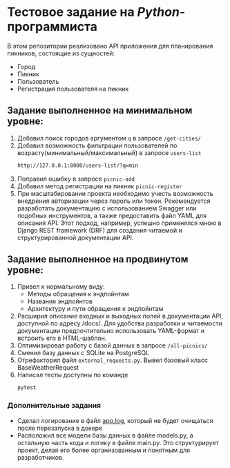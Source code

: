 # Тестовое задание на _Python_-программиста

В этом репозитории реализовано API приложения для планирования пикников, состоящие из сущностей:
 - Город
 - Пикник
 - Пользователь
 - Регистрация пользователя на пикник

## Задание выполненное на минимальном уровне:
1. Добавил поиск городов аргументом `q` в запросе `/get-cities/` 
2. Добавил возможность фильтрации пользователей по возрасту(минимальный/максимальный) в запросе `users-list` 
   ```bash
   http://127.0.0.1:8000/users-list/?q=min
3. Поправил ошибку в запросе `picnic-add`
4. Добавил метод регистрации на пикник `picnic-register`
5. При масштабировании проекта необходимо учесть возможность внедрения авторизации через пароль или токен. Рекомендуется разработать документацию с использованием Swagger или подобных инструментов, а также предоставить файл YAML для описания API. Этот подход, например, успешно применялся мною в Django REST framework (DRF) для создания читаемой и структурированной документации API.

## Задание выполненное на продвинутом уровне:
1. Привел к нормальному виду:
     - Методы обращения к эндпойнтам
     - Названия эндпойнтов
     - Архитектуру и пути обращения к эндпойнтам
2. Расширил описание входных и выходных полей в документации API, доступной по адресу /docs/. Для удобства разработки и читаемости документации предпочтительно использовать YAML-формат и встроить его в HTML-шаблон.
3. Оптимизировал работу с базой данных в запросе `/all-picnics/`
4. Сменил базу данных с SQLite на PostgreSQL
5. Отрефакторил файл `external_requests.py`. Вывел базовый класс BaseWeatherRequest 
6. Написал тесты доступны по команде
   ```bash
   pytest  

### Дополнительные задания
  - Сделал логирование в файл [app.log](src%2Fapp.log), который не будет очищаться после перезапуска в докере
  - Расположил все модели базы данных в файле models.py, а остальную часть кода и логику в файле main.py. Это структурирует проект, делая его более организованным и понятным для разработчиков.

